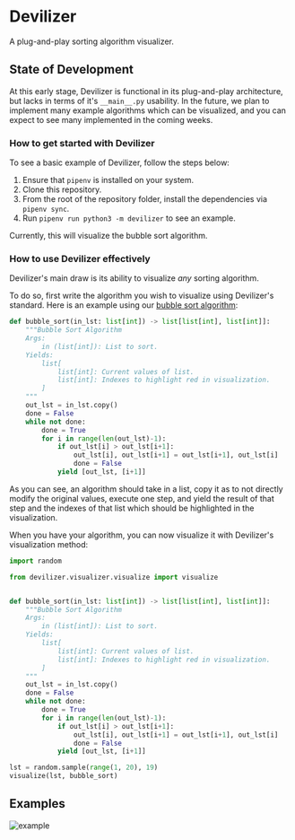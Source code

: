 # Devilizer

A plug-and-play sorting algorithm visualizer.

## State of Development

At this early stage, Devilizer is functional in its plug-and-play architecture, but lacks in terms of it's `__main__.py` usability. In the future, we plan to implement many example algorithms which can be visualized, and you can expect to see many implemented in the coming weeks.

### How to get started with Devilizer

To see a basic example of Devilizer, follow the steps below:

1. Ensure that `pipenv` is installed on your system.
2. Clone this repository.
3. From the root of the repository folder, install the dependencies via `pipenv sync`.
4. Run `pipenv run python3 -m devilizer` to see an example.

Currently, this will visualize the bubble sort algorithm.

### How to use Devilizer effectively

Devilizer's main draw is its ability to visualize _any_ sorting algorithm.

To do so, first write the algorithm you wish to visualize using Devilizer's standard. Here is an example using our [bubble sort algorithm](https://github.com/DemonicallyMC/Devilizer/blob/main/devilizer/sorting/bubble_sort.py):

```py
def bubble_sort(in_lst: list[int]) -> list[list[int], list[int]]:
    """Bubble Sort Algorithm
    Args:
        in (list[int]): List to sort.
    Yields:
        list[
            list[int]: Current values of list.
            list[int]: Indexes to highlight red in visualization.
        ]
    """
    out_lst = in_lst.copy()
    done = False
    while not done:
        done = True
        for i in range(len(out_lst)-1):
            if out_lst[i] > out_lst[i+1]:
                out_lst[i], out_lst[i+1] = out_lst[i+1], out_lst[i]
                done = False
            yield [out_lst, [i+1]]
```

As you can see, an algorithm should take in a list, copy it as to not directly modify the original values, execute one step, and yield the result of that step and the indexes of that list which should be highlighted in the visualization.

When you have your algorithm, you can now visualize it with Devilizer's visualization method:

```py
import random

from devilizer.visualizer.visualize import visualize


def bubble_sort(in_lst: list[int]) -> list[list[int], list[int]]:
    """Bubble Sort Algorithm
    Args:
        in (list[int]): List to sort.
    Yields:
        list[
            list[int]: Current values of list.
            list[int]: Indexes to highlight red in visualization.
        ]
    """
    out_lst = in_lst.copy()
    done = False
    while not done:
        done = True
        for i in range(len(out_lst)-1):
            if out_lst[i] > out_lst[i+1]:
                out_lst[i], out_lst[i+1] = out_lst[i+1], out_lst[i]
                done = False
            yield [out_lst, [i+1]]

lst = random.sample(range(1, 20), 19)
visualize(lst, bubble_sort)
```

## Examples

![example](media/example.gif)
